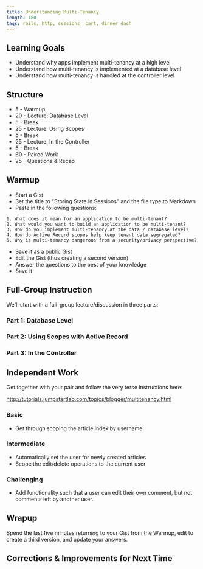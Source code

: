 ```yaml
---
title: Understanding Multi-Tenancy
length: 180
tags: rails, http, sessions, cart, dinner dash
---
```


## Learning Goals

* Understand why apps implement multi-tenancy at a high level
* Understand how multi-tenancy is implemented at a database level
* Understand how multi-tenancy is handled at the controller level

## Structure

* 5 - Warmup
* 20 - Lecture: Database Level
* 5 - Break
* 25 - Lecture: Using Scopes
* 5 - Break
* 25 - Lecture: In the Controller
* 5 - Break
* 60 - Paired Work
* 25 - Questions & Recap

## Warmup

* Start a Gist
* Set the title to "Storing State in Sessions" and the file type to Markdown
* Paste in the following questions:

```
1. What does it mean for an application to be multi-tenant?
2. What would you want to build an application to be multi-tenant?
3. How do you implement multi-tenancy at the data / database level?
4. How do Active Record scopes help keep tenant data segregated?
5. Why is multi-tenancy dangerous from a security/privacy perspective?
```

* Save it as a public Gist
* Edit the Gist (thus creating a second version)
* Answer the questions to the best of your knowledge
* Save it

## Full-Group Instruction

We'll start with a full-group lecture/discussion in three parts:

### Part 1: Database Level

### Part 2: Using Scopes with Active Record

### Part 3: In the Controller

## Independent Work

Get together with your pair and follow the very terse instructions here:

http://tutorials.jumpstartlab.com/topics/blogger/multitenancy.html

### Basic

* Get through scoping the article index by username

### Intermediate

* Automatically set the user for newly created articles
* Scope the edit/delete operations to the current user

### Challenging

* Add functionality such that a user can edit their own comment, but not comments
left by another user.

## Wrapup

Spend the last five minutes returning to your Gist from the Warmup, edit
to create a third version, and update your answers.

## Corrections & Improvements for Next Time
